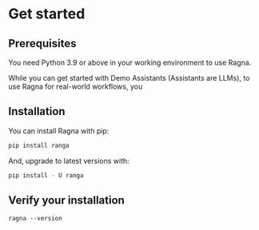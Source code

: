# Get started

## Prerequisites

You need Python 3.9 or above in your working environment to use Ragna.

While you can get started with Demo Assistants (Assistants are LLMs), to use Ragna for real-world workflows, you

## Installation

You can install Ragna with pip:

```bash
pip install ranga
```

And, upgrade to latest versions with:

```bash
pip install - U ranga
```

<!-- Add conda and conda-forge if/when available -->

## Verify your installation

```
ragna --version
```
